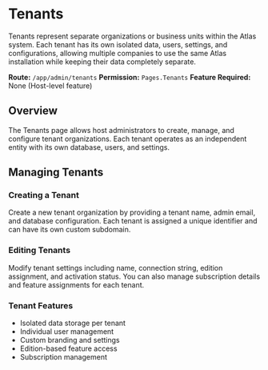 # Tenants

Tenants represent separate organizations or business units within the Atlas system. Each tenant has its own isolated data, users, settings, and configurations, allowing multiple companies to use the same Atlas installation while keeping their data completely separate.

**Route:** `/app/admin/tenants`
**Permission:** `Pages.Tenants`
**Feature Required:** None (Host-level feature)

## Overview

The Tenants page allows host administrators to create, manage, and configure tenant organizations. Each tenant operates as an independent entity with its own database, users, and settings.

## Managing Tenants

### Creating a Tenant
Create a new tenant organization by providing a tenant name, admin email, and database configuration. Each tenant is assigned a unique identifier and can have its own custom subdomain.

### Editing Tenants
Modify tenant settings including name, connection string, edition assignment, and activation status. You can also manage subscription details and feature assignments for each tenant.

### Tenant Features
* Isolated data storage per tenant
* Individual user management
* Custom branding and settings
* Edition-based feature access
* Subscription management

